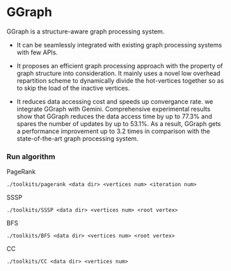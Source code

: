 # GGraph
GGraph is a structure-aware graph processing system.

* It can be seamlessly integrated with existing graph processing systems with few APIs. 

* It proposes an efficient graph processing approach with the property of graph structure into consideration. It mainly uses a novel low overhead repartition scheme to dynamically divide the hot-vertices together so as to skip the load of the inactive vertices. 

* It reduces data accessing cost and speeds up convergance rate. we integrate GGraph with Gemini. Comprehensive experimental results show that GGraph reduces the data access time by up to 77.3% and spares the number of updates by up to 53.1%. As a result, GGraph gets a performance improvement up to 3.2 times in comparison with the state-of-the-art graph processing system.

### Run algorithm
PageRank
``` shell
./toolkits/pagerank <data dir> <vertices num> <iteration num>
```

SSSP
``` shell
./toolkits/SSSP <data dir> <vertices num> <root vertex>
```

BFS
``` shell
./toolkits/BFS <data dir> <vertices num> <root vertex>
```

CC
``` shell
./toolkits/CC <data dir> <vertices num> 
```
